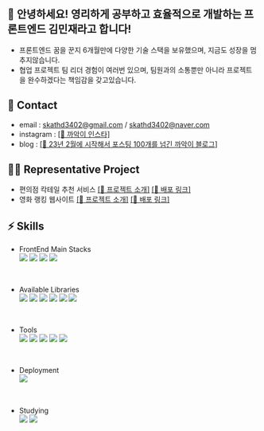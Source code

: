 

## 👋 안녕하세요! 영리하게 공부하고 효율적으로 개발하는 프론트엔드 김민재라고 합니다!
- 프론트엔드 꿈을 꾼지 6개월만에 다양한 기술 스택을 보유했으며, 지금도 성장을 멈추지않습니다.
- 협업 프로젝트 팀 리더 경험이 여러번 있으며, 팀원과의 소통뿐만 아니라 프로젝트을 완수하겠다는 책임감을 갖고있습니다.

## 🤙 Contact
- email : skathd3402@gmail.com / skathd3402@naver.com
- instagram : <a href="https://www.instagram.com/crow_is_cute/">[🔗 까악이 인스타]</a>
- blog : <a href="https://crow07.tistory.com/?page=1">[🔗 23년 2월에 시작해서 포스팅 100개를 넘긴 까악이 블로그]</a>

## 🧑‍💻 Representative Project

- 편의점 칵테일 추천 서비스    <a href="https://github.com/codestates-seb/seb44_main_002">[🔗 프로젝트 소개]</a> <a href="https://comfortablecocktail.netlify.app/">[🔗 배포 링크]</a>
- 영화 랭킹 웹사이트   <a href="https://github.com/FE-Sprint-Study/Namu-Movie">[🔗 프로젝트 소개]</a> <a href="https://scania-namumovie.netlify.app/">[🔗 배포 링크]</a>


## ⚡️ Skills

- FrontEnd Main Stacks <br />
<img src="https://img.shields.io/badge/React-61DAFB?style=for-the-badge&logo=react&logoColor=white">  <img src="https://img.shields.io/badge/javascript-F7DF1E?style=for-the-badge&logo=javascript&logoColor=white"> <img src="https://img.shields.io/badge/HTML-E34F26?style=for-the-badge&logo=html5&logoColor=white"> <img src="https://img.shields.io/badge/CSS-1572B6?style=for-the-badge&logo=css3&logoColor=white">   
 
<br />

- Available Libraries <br />
<img src="https://img.shields.io/badge/Redux-764ABC?style=for-the-badge&logo=redux&logoColor=white"> <img src="https://img.shields.io/badge/axios-5A29E4?style=for-the-badge&logo=axios&logoColor=white"> <img src="https://img.shields.io/badge/MUI-007FFF?style=for-the-badge&logo=mui&logoColor=white">  <img src="https://img.shields.io/badge/styled_components-DB7093?style=for-the-badge&logo=styledcomponents&logoColor=white"> <img src="https://img.shields.io/badge/tailwind-06B6D4?style=for-the-badge&logo=tailwindcss&logoColor=white"> <img src="https://img.shields.io/badge/swiper-6332F6?style=for-the-badge&logo=swiper&logoColor=white">

<br />

- Tools <br />
<img src="https://img.shields.io/badge/vscode-007ACC?style=for-the-badge&logo=visualstudiocode&logoColor=white"> <img src="https://img.shields.io/badge/postman-FF6C37?style=for-the-badge&logo=postman&logoColor=white"> <img src="https://img.shields.io/badge/git-F05032?style=for-the-badge&logo=git&logoColor=white"> <img src="https://img.shields.io/badge/notion-000000?style=for-the-badge&logo=notion&logoColor=white">  <img src="https://img.shields.io/badge/discord-5865F2?style=for-the-badge&logo=discord&logoColor=white"> 

<br />

- Deployment  <br />
   <img src="https://img.shields.io/badge/netlify-00C7B7?style=for-the-badge&logo=netlify&logoColor=white">

<br />

- Studying  <br />
   <img src="https://img.shields.io/badge/Next.js-000000?style=for-the-badge&logo=Next.js&logoColor=white"/>
   <img src="https://img.shields.io/badge/React Native-61DAFB?style=for-the-badge&logo=React&logoColor=black"/>


<!--
**orange-hour/orange-hour** is a ✨ _special_ ✨ repository because its `README.md` (this file) appears on your GitHub profile.

Here are some ideas to get you started:

- 🔭 I’m currently working on ...
- 🌱 I’m currently learning ...
- 👯 I’m looking to collaborate on ...
- 🤔 I’m looking for help with ...
- 💬 Ask me about ...
- 📫 How to reach me: ...
- 😄 Pronouns: ...
- ⚡ Fun fact: ...
-->

